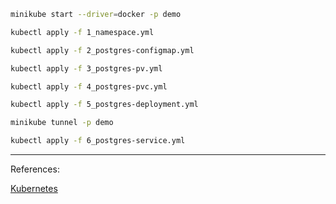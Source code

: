 
```bash
minikube start --driver=docker -p demo
```

```bash
kubectl apply -f 1_namespace.yml
```

```bash
kubectl apply -f 2_postgres-configmap.yml
```

```bash
kubectl apply -f 3_postgres-pv.yml
```

```bash
kubectl apply -f 4_postgres-pvc.yml
```

```bash
kubectl apply -f 5_postgres-deployment.yml
```

```bash
minikube tunnel -p demo
```

```bash
kubectl apply -f 6_postgres-service.yml
```

<hr>
References:<br>

[Kubernetes](https://kubernetes.io/docs/home/)<br>
